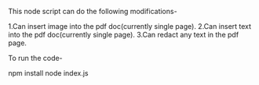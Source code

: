 This node script can do the following modifications-

1.Can insert image into the pdf doc(currently single page).
2.Can insert text into the pdf doc(currently single page).
3.Can redact any text in the pdf page.

To run the code-

npm install
node index.js
